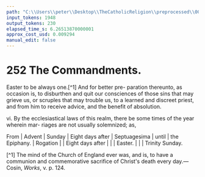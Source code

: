 ```yaml
---
path: "C:\\Users\\peter\\Desktop\\TheCatholicReligion\\preprocessed\\00269.jpg"
input_tokens: 1948
output_tokens: 230
elapsed_time_s: 6.26513870000001
approx_cost_usd: 0.009294
manual_edit: false
---
```

# 252 The Commandments.

Easter to be always one.[^1] And for better pre-
paration thereunto, as occasion is, to disburthen
and quit our consciences of those sins that may
grieve us, or scruples that may trouble us, to
a learned and discreet priest, and from him to
receive advice, and the benefit of absolution.

vi. By the ecclesiastical laws of this realm,
there be some times of the year wherein mar-
riages are not usually solemnized; as,

From | Advent | Sunday | Eight days after
| Septuagesima | until | the Epiphany.
| Rogation | | Eight days after
| | | Easter.
| | | Trinity Sunday.

[^1] The mind of the Church of England ever was, and is,
to have a communion and commemorative sacrifice of Christ's
death every day.—Cosin, *Works*, v. p. 124.